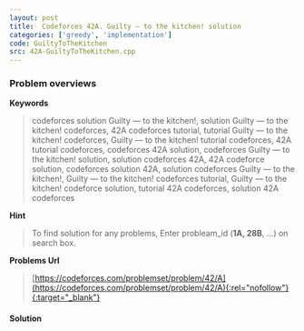 ```yaml
---
layout: post
title:  Codeforces 42A. Guilty — to the kitchen! solution
categories: ['greedy', 'implementation']
code: GuiltyToTheKitchen
src: 42A-GuiltyToTheKitchen.cpp
---
```

### **Problem overviews**

**Keywords**
> codeforces solution Guilty — to the kitchen!, solution Guilty — to the kitchen! codeforces, 42A codeforces tutorial, tutorial Guilty — to the kitchen! codeforces, Guilty — to the kitchen! tutorial codeforces, 42A tutorial codeforces, codeforces 42A solution, codeforces Guilty — to the kitchen! solution, solution codeforces 42A, 42A codeforce solution, codeforces solution 42A, solution codeforces Guilty — to the kitchen!, Guilty — to the kitchen! codeforces tutorial, Guilty — to the kitchen! codeforce solution, tutorial 42A codeforces, solution 42A codeforces

**Hint**
> To find solution for any problems, Enter probleam_id (**1A, 28B**, ...) on search box. 

**Problems Url**
> [https://codeforces.com/problemset/problem/42/A](https://codeforces.com/problemset/problem/42/A){:rel="nofollow"}{:target="_blank"}

#### **Solution**



